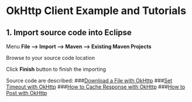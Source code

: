 # OkHttp Client Example and Tutorials 


## 1. Import source code into Eclipse

Menu **File –> Import –> Maven –> Existing Maven Projects**

Browse to your source code location

Click **Finish** button to finish the importing


Source code are described:
###[Download a File with OkHttp](http://howtoprogram.xyz/2016/11/17/download-a-file-with-okhttp/)
###[Set Timeout with OkHttp](http://howtoprogram.xyz/2016/11/23/set-timeout-okhttp/)
###[How to Cache Response with OkHttp](http://howtoprogram.xyz/2017/01/07/how-to-cache-response-with-okhttp/)
###[How to Post with OkHttp](howtoprogram.xyz/2017/01/14/how-to-post-with-okhttp/)